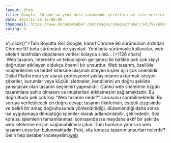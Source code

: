 ```yaml
--- 
layout: blog
title: Google, Chrome'un yeni beta sürümünde çerezleri ve site verilerini daha kolay yönetmeyi sağlayacak
date: 2021-11-20 12:00:00
thumbnail: https://www.donanimhaber.com/images/images/haber/141797/600x338chrome-97-nin-beta-surumunde-web-site-verileri-kolay-yonetilecek.jpg
rating: 3
---
```

a').click()"&gt;Tam Boyutta Gör
Google, kararl Chrome 96 sürümünün ardndan Chrome 97 beta sürümünü de yaynlad. Yeni beta sürümüyle kullanclar, web siteleri tarafndan depolanan verileri kolayca sileb… [+1126 chars]</br>&nbsp;Web tasarım, internetin ve teknolojinin gelişmesi ile birlikte pek çok kişiyi doğrudan etkileyen oldukça önemli bir unsurdur. Web tasarım, özellikle müşterilerine ve hedef kitlesine ulaşmak isteyen kişiler için çok önemlidir. Dijital Platformda yer alarak profesyonel yaklaşımlarını aktarmak isteyen şirketler, kurumlar veya küçük işletmeler, kendilerini en doğru şekilde yansıtacak olan tasarım seçimleri yapmalıdır. Çünkü web sitelerinin özgün tasarımlara sahip olmasını ve müşterileri etkilemesini sağlamaktadır. Bu doğrultuda pek çok kişi “Web tasarım nedir?” sorusunu sorabilmektedir. Bu soruya verilebilecek en doğru cevap; tasarım fikirlerinin, estetik çizgisinde ve belirli bir amaç doğrultusunda yönlendirildiği, düzenlendiği daha sonra ise uygulamaya dönüştüğü işlemler olarak adlandırılabilir, şeklindedir. Söz konusu işlemlerin tamamlanması sonrasında ise meydana aktif bir şekilde web sitelerine erişim sağlanabilmesi çıkar. Tüm bunların yanı sıra web tasarım unsurları bulunmaktadır. Peki, söz konusu tasarım unsurları nelerdir? Gelin hep beraber inceleyelim.<a href="https://www.developerbilisim.com/web-tasarim">web</a>